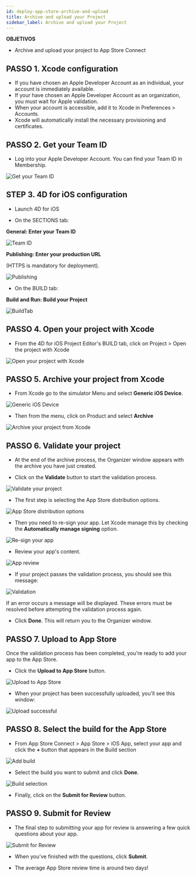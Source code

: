 ```yaml
---
id: deploy-app-store-archive-and-upload
title: Archive and upload your Project
sidebar_label: Archive and upload your Project
---
```

<div class = "objectives"> 

**OBJETIVOS**

* Archive and upload your project to App Store Connect</div> 

## PASSO 1. Xcode configuration

* If you have chosen an Apple Developer Account as an individual, your account is immediately available. 
* If your have chosen an Apple Developer Account as an organization, you must wait for Apple validation.
* When your account is accessible, add it to Xcode in Preferences > Accounts.
* Xcode will automatically install the necessary provisioning and certificates. 

## PASSO 2. Get your Team ID

* Log into your Apple Developer Account. You can find your Team ID in Membership.

![Get your Team ID](assets/deploy-in-house/Team-ID-4D-for-iOS.png)

## STEP 3. 4D for iOS configuration

* Launch 4D for iOS

* On the SECTIONS tab:

**General: Enter your Team ID**

![Team ID](assets/deploy-app-store/Team-ID.png)

**Publishing: Enter your production URL**

(HTTPS is mandatory for deployment).

![Publishing](assets/deploy-app-store/Publishing.png)

* On the BUILD tab:

**Build and Run: Build your Project**

![BuildTab](assets/deploy-app-store/BuildTab.png)

## PASSO 4. Open your project with Xcode

* From the 4D for iOS Project Editor's BUILD tab, click on Project > Open the project with Xcode

![Open your project with Xcode](assets/deploy-in-house/Open-your-project-Xcode-4D-for-iOS.png)

## PASSO 5. Archive your project from Xcode

* From Xcode go to the simulator Menu and select **Generic iOS Device**.

![Generic iOS Device](assets/deploy-in-house/Deployment-Generic-iOS-Device.png)

* Then from the menu, click on Product and select **Archive**

![Archive your project from Xcode](assets/deploy-in-house/Archive-your-Project.png)

## PASSO 6. Validate your project

* At the end of the archive process, the Organizer window appears with the archive you have just created.

* Click on the **Validate** button to start the validation process.

![Validate your project](assets/deploy-app-store/Organizer-Project-Validation.png)

* The first step is selecting the App Store distribution options.

![App Store distribution options](assets/deploy-app-store/App-Store-Distribution-options.png)

* Then you need to re-sign your app. Let Xcode manage this by checking the **Automatically manage signing** option.

![Re-sign your app](assets/deploy-app-store/Re-sign-your-App.png)

* Review your app's content.

![App review](assets/deploy-app-store/Review-App.png)

* If your project passes the validation process, you should see this message:

![Validation](assets/deploy-app-store/Archive-validation-complete.png)

If an error occurs a message will be displayed. These errors must be resolved before attempting the validation process again.

* Click **Done**. This will return you to the Organizer window.

## PASSO 7. Upload to App Store

Once the validation process has been completed, you're ready to add your app to the App Store.

* Click the **Upload to App Store** button.

![Upload to App Store](assets/deploy-app-store/Upload-to-AppStore.png)

* When your project has been successfully uploaded, you'll see this window:

![Upload successful](assets/deploy-app-store/upload-Successful.png)

## PASSO 8. Select the build for the App Store

* From App Store Connect > App Store > iOS App, select your app and click the **+** button that appears in the Build section

![Add build](assets/deploy-app-store/Add-build-app-store-connect.png)

* Select the build you want to submit and click **Done**.

![Build selection](assets/deploy-app-store/Select-build-app-store-connect.png)

* Finally, click on the **Submit for Review** button.

## PASSO 9. Submit for Review

* The final step to submitting your app for review is answering a few quick questions about your app. 

![Submit for Review](assets/deploy-app-store/Export-Compliance-Content-Rights-Advertising-Identifer.png)

* When you've finished with the questions, click **Submit**.

* The average App Store review time is around two days!